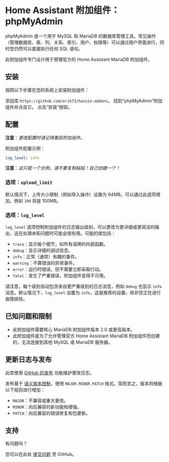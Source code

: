 # Home Assistant 附加组件：phpMyAdmin

phpMyAdmin 是一个用于 MySQL 和 MariaDB 的数据库管理工具。常见操作（管理数据库、表、列、关系、索引、用户、权限等）可以通过用户界面进行，同时您仍然可以直接执行任何 SQL 语句。

此附加组件专门设计用于管理官方的 Home Assistant MariaDB 附加组件。

## 安装

按照以下步骤在您的系统上安装附加组件：

添加库 `https://github.com/erik73/hassio-addons`。
找到“phpMyAdmin”附加组件并点击它。
点击“安装”按钮。

## 配置

**注意**：_更改配置时请记得重启附加组件。_

附加组件配置示例：

```yaml
log_level: info
```

**注意**：_这只是一个示例，请不要复制粘贴！自己创建一个！_

### 选项：`upload_limit`

默认情况下，上传大小限制（例如导入操作）设置为 64MB。可以通过此选项增加，例如 `100` 将是 100MB。

### 选项：`log_level`

`log_level` 选项控制附加组件的日志输出级别，可以更改为更详细或更简洁的输出，这在处理未知问题时可能会很有用。可能的值包括：

- `trace`：显示每个细节，如所有调用的内部函数。
- `debug`：显示详细的调试信息。
- `info`：正常（通常）有趣的事件。
- `warning`：不算错误的异常事件。
- `error`：运行时错误，但不需要立即采取行动。
- `fatal`：发生了严重错误，附加组件变得不可用。

请注意，每个级别自动包含来自更严重级别的日志消息，例如 `debug` 也显示 `info` 消息。默认情况下，`log_level` 设置为 `info`，这是推荐的设置，除非您正在进行故障排除。

## 已知问题和限制

- 此附加组件需要核心 MariaDB 附加组件版本 2.0 或更高版本。
- 此附加组件是为了允许管理官方 Home Assistant MariaDB 附加组件而创建的，无法连接到其他 MySQL 或 MariaDB 服务器。

## 更新日志与发布

此库使用 [GitHub 的发布][releases] 功能维护更改日志。

发布基于 [语义版本控制][semver]，使用 `MAJOR.MINOR.PATCH` 格式。简而言之，版本将根据以下规则进行增加：

- `MAJOR`：不兼容或重大更改。
- `MINOR`：向后兼容的新功能和增强。
- `PATCH`：向后兼容的错误修复和包更新。

## 支持

有问题吗？

您可以在此处 [提交问题][issue] 至 GitHub。

[addon-badge]: https://my.home-assistant.io/badges/supervisor_addon.svg
[addon]: https://my.home-assistant.io/redirect/supervisor_addon/?addon=a0d7b954_phpmyadmin&repository_url=https%3A%2F%2Fgithub.com%2Ferik73%2Frepository
[contributors]: https://github.com/erik73/addon-phpmyadmin/graphs/contributors
[discord-ha]: https://discord.gg/c5DvZ4e
[discord]: https://discord.me/hassioaddons
[forum]: https://community.home-assistant.io/t/home-assistant-community-add-on-phpmyadmin/171729?u=frenck
[frenck]: https://github.com/frenck
[issue]: https://github.com/erik73/addon-phpmyadmin/issues
[reddit]: https://reddit.com/r/homeassistant
[releases]: https://github.com/erik73/addon-phpmyadmin/releases
[semver]: https://semver.org/spec/v2.0.0.html